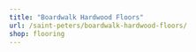 ```yaml
---
title: "Boardwalk Hardwood Floors"
url: /saint-peters/boardwalk-hardwood-floors/
shop: flooring
---
```

